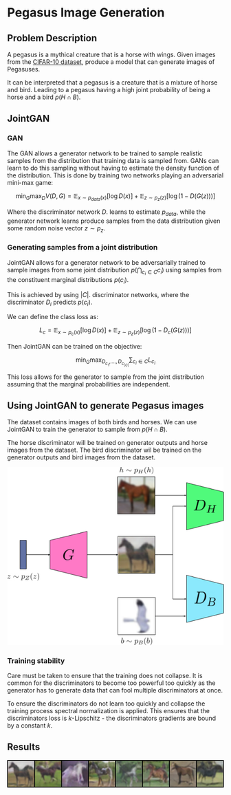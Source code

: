 # Pegasus Image Generation

## Problem Description

A pegasus is a mythical creature that is a horse with wings. Given images from the [CIFAR-10 dataset](https://www.cs.toronto.edu/~kriz/cifar.html), produce a model that can generate images of Pegasuses.

It can be interpreted that a pegasus is a creature that is a mixture of horse and bird. Leading to a pegasus having a high joint probability of being a horse and a bird $p(H \cap B)$.

## JointGAN

### GAN
The GAN allows a generator network to be trained to sample realistic samples from the distribution that training data is sampled from. GANs can learn to do this sampling without having to estimate the density function of the distribution. This is done by training two networks playing an adversarial mini-max game:

$$\min_G \max_D V(D,G) =\mathbb{E}_{x\sim p_{data}(x)}[\log D(x)]+\mathbb{E}_{z\sim p_z(z)}[\log(1-D(G(z)))]$$

Where the discriminator network $D$. learns to estimate $p_{data}$, while the generator network learns produce samples from the data distribution given some random noise vector $z\sim p_{z}$.


### Generating samples from a joint distribution

JointGAN allows for a generator network to be adversarially trained to sample images from some joint distribution $p\left(\bigcap_{c_i\in C}c_i\right)$ using samples from the constituent marginal distributions $p\left(c_i\right)$.

This is achieved by using $|C|$. discriminator networks, where the discriminator $D_i$ predicts $p\left(c_i\right)$.

We can define the class loss as:

$$L_c = \mathbb{E}_{x\sim p_{c}(x)}[\log D(x)]+\mathbb{E}_{z\sim p_z(z)}[\log(1-D_c(G(z)))]$$

Then JointGAN can be trained on the objective:

$$\min_G \max_{D_{c_1},...,D_{c_{|C|}}} \sum_{c_i\in C}L_{c_i}$$

This loss allows for the generator to sample from the joint distribution assuming that the marginal probabilities are independent.

## Using JointGAN to generate Pegasus images

The dataset contains images of both birds and horses. We can use JointGAN to train the generator to sample from $p(H \cap B)$.

The horse discriminator will be trained on generator outputs and horse images from the dataset. The bird discriminator wil be trained on the generator outputs and bird images from the dataset.

![Architecture diagram](./img/architecture.png)

### Training stability

Care must be taken to ensure that the training does not collapse. It is common for the discriminators to become too powerful too quickly as the generator has to generate data that can fool multiple discriminators at once.

To ensure the discriminators do not learn too quickly and collapse the training process spectral normalization is applied. This ensures that the discriminators loss is $k$-Lipschitz - the discriminators gradients are bound by a constant $k$.

## Results
![Sample images](./img/sample_images.png)

